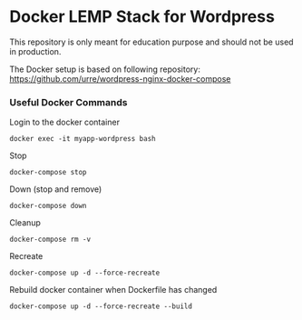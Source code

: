 
# Docker LEMP Stack for Wordpress

This repository is only meant for education purpose and should not be used in production.

The Docker setup is based on following repository: https://github.com/urre/wordpress-nginx-docker-compose

### Useful Docker Commands

Login to the docker container

```shell
docker exec -it myapp-wordpress bash
```

Stop

```shell
docker-compose stop
```

Down (stop and remove)

```shell
docker-compose down
```

Cleanup

```shell
docker-compose rm -v
```

Recreate

```shell
docker-compose up -d --force-recreate
```

Rebuild docker container when Dockerfile has changed

```shell
docker-compose up -d --force-recreate --build
```
